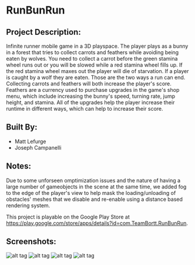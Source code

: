 # RunBunRun
## Project Description:
Infinite runner mobile game in a 3D playspace. The player plays as a bunny in a forest that tries to collect carrots and feathers while avoiding being eaten by wolves. You need to collect a carrot before the green stamina wheel runs out or you will be slowed while a red stamina wheel fills up. If the red stamina wheel maxes out the player will die of starvation. If a player is caught by a wolf they are eaten. Those are the two ways a run can end. Collecting carrots and feathers will both increase the player's score. Feathers are a currency used to purchase upgrades in the game's shop menu, which include increasing the bunny's speed, turning rate, jump height, and stamina. All of the upgrades help the player increase their runtime in different ways, which can help to increase their score.

## Built By:
- Matt Lefurge
- Joseph Campanelli

## Notes:
Due to some unforseen omptimization issues and the nature of having a large number of gameobjects in the scene at the same time, we added fog to the edge of the player's view to help mask the loading/unloading of obstacles' meshes that we disable and re-enable using a distance based rendering system.

This project is playable on the Google Play Store at https://play.google.com/store/apps/details?id=com.TeamBortt.RunBunRun.

## Screenshots:
![alt tag](https://i.ibb.co/HThT8mB/Main-Screen.png) ![alt tag](https://i.ibb.co/vHfPbvF/Gameplay01.png) ![alt tag](https://i.ibb.co/TRhVQQN/Gameover-Screen.png) ![alt tag](https://i.ibb.co/SKTHxkg/Shop-Screen.png)
